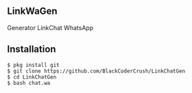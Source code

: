 ## LinkWaGen
Generator LinkChat WhatsApp

## Installation
```
$ pkg install git
$ git clone https://github.com/BlackCoderCrush/LinkChatGen
$ cd LinkChatGen
$ bash chat.wa
```
